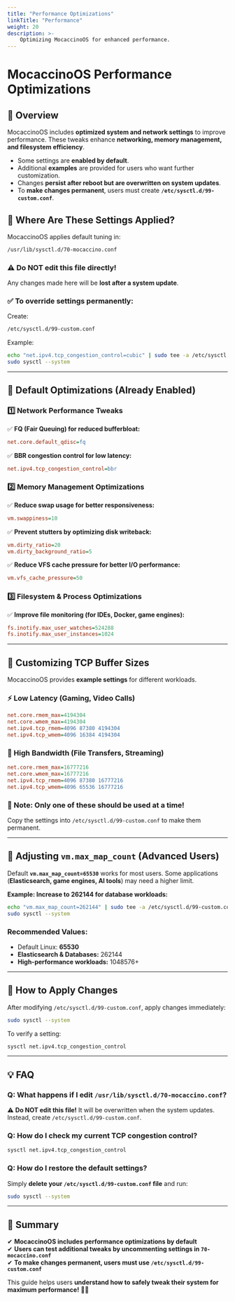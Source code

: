 ```yaml
---
title: "Performance Optimizations"
linkTitle: "Performance"
weight: 20
description: >-
    Optimizing MocaccinoOS for enhanced performance.
---
```

# MocaccinoOS Performance Optimizations

## 📌 Overview
MocaccinoOS includes **optimized system and network settings** to improve performance. These tweaks enhance **networking, memory management, and filesystem efficiency**.

- Some settings are **enabled by default**.
- Additional **examples** are provided for users who want further customization.
- Changes **persist after reboot but are overwritten on system updates**.
- To **make changes permanent**, users must create **`/etc/sysctl.d/99-custom.conf`**.

## 🚀 Where Are These Settings Applied?
MocaccinoOS applies default tuning in:

```bash
/usr/lib/sysctl.d/70-mocaccino.conf
```

### ⚠ **Do NOT edit this file directly!**
Any changes made here will be **lost after a system update**.

### ✅ **To override settings permanently:**
Create:
```bash
/etc/sysctl.d/99-custom.conf
```
Example:
```bash
echo "net.ipv4.tcp_congestion_control=cubic" | sudo tee -a /etc/sysctl.d/99-custom.conf
sudo sysctl --system
```

---

## 🔹 Default Optimizations (Already Enabled)
### **1️⃣ Network Performance Tweaks**
✅ **FQ (Fair Queuing) for reduced bufferbloat:**
```ini
net.core.default_qdisc=fq
```
✅ **BBR congestion control for low latency:**
```ini
net.ipv4.tcp_congestion_control=bbr
```

### **2️⃣ Memory Management Optimizations**
✅ **Reduce swap usage for better responsiveness:**
```ini
vm.swappiness=10
```
✅ **Prevent stutters by optimizing disk writeback:**
```ini
vm.dirty_ratio=20
vm.dirty_background_ratio=5
```
✅ **Reduce VFS cache pressure for better I/O performance:**
```ini
vm.vfs_cache_pressure=50
```

### **3️⃣ Filesystem & Process Optimizations**
✅ **Improve file monitoring (for IDEs, Docker, game engines):**
```ini
fs.inotify.max_user_watches=524288
fs.inotify.max_user_instances=1024
```

---

## 🔹 Customizing TCP Buffer Sizes
MocaccinoOS provides **example settings** for different workloads.

### **⚡ Low Latency (Gaming, Video Calls)**
```ini
net.core.rmem_max=4194304
net.core.wmem_max=4194304
net.ipv4.tcp_rmem=4096 87380 4194304
net.ipv4.tcp_wmem=4096 16384 4194304
```

### **📡 High Bandwidth (File Transfers, Streaming)**
```ini
net.core.rmem_max=16777216
net.core.wmem_max=16777216
net.ipv4.tcp_rmem=4096 87380 16777216
net.ipv4.tcp_wmem=4096 65536 16777216
```

### **📝 Note:** **Only one of these should be used at a time!**
Copy the settings into `/etc/sysctl.d/99-custom.conf` to make them permanent.

---

## 📌 Adjusting `vm.max_map_count` (Advanced Users)
Default **`vm.max_map_count=65530`** works for most users. 
Some applications (**Elasticsearch, game engines, AI tools**) may need a higher limit.

**Example: Increase to 262144 for database workloads:**
```bash
echo "vm.max_map_count=262144" | sudo tee -a /etc/sysctl.d/99-custom.conf
sudo sysctl --system
```

### **Recommended Values:**
- Default Linux: **65530**
- **Elasticsearch & Databases:** 262144
- **High-performance workloads:** 1048576+

---

## 🔹 How to Apply Changes
After modifying `/etc/sysctl.d/99-custom.conf`, apply changes immediately:
```bash
sudo sysctl --system
```
To verify a setting:
```bash
sysctl net.ipv4.tcp_congestion_control
```

---

## 💡 FAQ
### **Q: What happens if I edit `/usr/lib/sysctl.d/70-mocaccino.conf`?**
⚠ **Do NOT edit this file!** It will be overwritten when the system updates.
Instead, create `/etc/sysctl.d/99-custom.conf`.

### **Q: How do I check my current TCP congestion control?**
```bash
sysctl net.ipv4.tcp_congestion_control
```

### **Q: How do I restore the default settings?**
Simply **delete your `/etc/sysctl.d/99-custom.conf` file** and run:
```bash
sudo sysctl --system
```

---

## 🚀 Summary
✔ **MocaccinoOS includes performance optimizations by default**  
✔ **Users can test additional tweaks by uncommenting settings in `70-mocaccino.conf`**  
✔ **To make changes permanent, users must use `/etc/sysctl.d/99-custom.conf`**  

This guide helps users **understand how to safely tweak their system for maximum performance!** 🚀🔥
